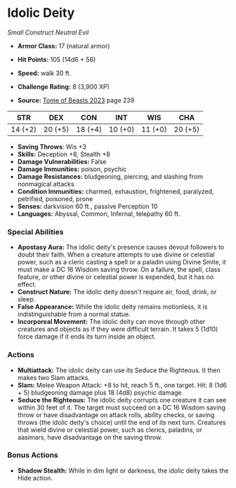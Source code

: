 # Idolic Deity

*Small* *Construct* *Neutral Evil*

- **Armor Class:** 17 (natural armor)
- **Hit Points:** 105 (14d6 + 56)
- **Speed:** walk 30 ft.

- **Challenge Rating:** 8 (3,900 XP)
- **Source:** [Tome of Beasts 2023](https://koboldpress.com/kpstore/product/tome-of-beasts-1-2023-edition/) page 239

| STR | DEX | CON | INT | WIS | CHA |
| --- | --- | --- | --- | --- | --- |
| 14 (+2) | 20 (+5) | 18 (+4) | 10 (+0) | 11 (+0) | 20 (+5) |

- **Saving Throws**: Wis +3
- **Skills:** Deception +8, Stealth +8
- **Damage Vulnerabilities:** False
- **Damage Immunities:** poison, psychic
- **Damage Resistances:** bludgeoning, piercing, and slashing from nonmagical attacks
- **Condition Immunities:** charmed, exhaustion, frightened, paralyzed, petrified, poisoned, prone
- **Senses:** darkvision 60 ft., passive Perception 10
- **Languages:** Abyssal, Common, Infernal, telepathy 60 ft.

### Special Abilities

- **Apostasy Aura:** The idolic deity's presence causes devout followers to doubt their faith. When a creature attempts to use divine or celestial power, such as a cleric casting a spell or a paladin using Divine Smite, it must make a DC 16 Wisdom saving throw. On a failure, the spell, class feature, or other divine or celestial power is expended, but it has no effect.
- **Construct Nature:** The idolic deity doesn't require air, food, drink, or sleep.
- **False Appearance:** While the idolic deity remains motionless, it is indistinguishable from a normal statue.
- **Incorporeal Movement:** The idolic deity can move through other creatures and objects as if they were difficult terrain. It takes 5 (1d10) force damage if it ends its turn inside an object.

### Actions

- **Multiattack:** The idolic deity can use its Seduce the Righteous. It then makes two Slam attacks.
- **Slam:** Melee Weapon Attack: +8 to hit, reach 5 ft., one target. Hit: 8 (1d6 + 5) bludgeoning damage plus 18 (4d8) psychic damage.
- **Seduce the Righteous:** The idolic deity corrupts one creature it can see within 30 feet of it. The target must succeed on a DC 16 Wisdom saving throw or have disadvantage on attack rolls, ability checks, or saving throws (the idolic deity's choice) until the end of its next turn. Creatures that wield divine or celestial power, such as clerics, paladins, or aasimars, have disadvantage on the saving throw.

### Bonus Actions

- **Shadow Stealth:** While in dim light or darkness, the idolic deity takes the Hide action.
